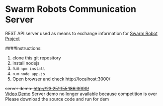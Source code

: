 # Swarm Robots Communication Server
REST API server used as means to exchange information for [Swarm Robot Project][1]


####Instructions:
1. clone this git repository
2. install nodejs
3. run `npm install`
4. run `node app.js`
5. Open browser and check http://localhost:3000/

<s>server demo: http://23.251.155.186:3000/</s>  
[Video Demo][2]
Server demo no longer available because competition is over  
Please download the source code and run for dem

[1]: https://github.com/seungkim11/ROVER_11
[2]: https://youtu.be/JlaW2y9WkOY
